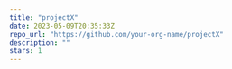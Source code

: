```yaml
---
title: "projectX"
date: 2023-05-09T20:35:33Z
repo_url: "https://github.com/your-org-name/projectX"
description: ""
stars: 1
---
```

